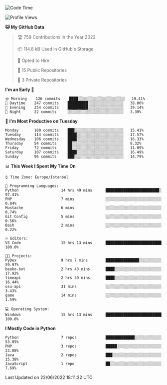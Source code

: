 <!--START_SECTION:waka-->
![Code Time](http://img.shields.io/badge/Code%20Time-332%20hrs%2046%20mins-blue)

![Profile Views](http://img.shields.io/badge/Profile%20Views-0-blue)

**🐱 My GitHub Data** 

> 🏆 759 Contributions in the Year 2022
 > 
> 📦 114.8 kB Used in GitHub's Storage 
 > 
> 💼 Opted to Hire
 > 
> 📜 15 Public Repositories 
 > 
> 🔑 3 Private Repositories  
 > 
**I'm an Early 🐤** 

```text
🌞 Morning    126 commits    ████░░░░░░░░░░░░░░░░░░░░░   19.41% 
🌆 Daytime    247 commits    █████████░░░░░░░░░░░░░░░░   38.06% 
🌃 Evening    254 commits    █████████░░░░░░░░░░░░░░░░   39.14% 
🌙 Night      22 commits     ░░░░░░░░░░░░░░░░░░░░░░░░░   3.39%

```
📅 **I'm Most Productive on Tuesday** 

```text
Monday       100 commits    ███░░░░░░░░░░░░░░░░░░░░░░   15.41% 
Tuesday      114 commits    ████░░░░░░░░░░░░░░░░░░░░░   17.57% 
Wednesday    106 commits    ████░░░░░░░░░░░░░░░░░░░░░   16.33% 
Thursday     54 commits     ██░░░░░░░░░░░░░░░░░░░░░░░   8.32% 
Friday       72 commits     ██░░░░░░░░░░░░░░░░░░░░░░░   11.09% 
Saturday     107 commits    ████░░░░░░░░░░░░░░░░░░░░░   16.49% 
Sunday       96 commits     ███░░░░░░░░░░░░░░░░░░░░░░   14.79%

```


📊 **This Week I Spent My Time On** 

```text
⌚︎ Time Zone: Europe/Istanbul

💬 Programming Languages: 
Python                   14 hrs 49 mins      ████████████████████████░   97.41% 
PHP                      7 mins              ░░░░░░░░░░░░░░░░░░░░░░░░░   0.84% 
Mustache                 6 mins              ░░░░░░░░░░░░░░░░░░░░░░░░░   0.74% 
Git Config               5 mins              ░░░░░░░░░░░░░░░░░░░░░░░░░   0.56% 
Bash                     2 mins              ░░░░░░░░░░░░░░░░░░░░░░░░░   0.22%

🔥 Editors: 
VS Code                  15 hrs 13 mins      █████████████████████████   100.0%

🐱‍💻 Projects: 
PyDex                    9 hrs 7 mins        ███████████████░░░░░░░░░░   59.97% 
beako-bot                2 hrs 43 mins       ████░░░░░░░░░░░░░░░░░░░░░   17.92% 
timeapi                  2 hrs 30 mins       ████░░░░░░░░░░░░░░░░░░░░░   16.44% 
osu-api                  31 mins             ░░░░░░░░░░░░░░░░░░░░░░░░░   3.43% 
game                     14 mins             ░░░░░░░░░░░░░░░░░░░░░░░░░   1.59%

💻 Operating System: 
Windows                  15 hrs 13 mins      █████████████████████████   100.0%

```

**I Mostly Code in Python** 

```text
Python                   7 repos             █████████████░░░░░░░░░░░░   53.85% 
PHP                      3 repos             █████░░░░░░░░░░░░░░░░░░░░   23.08% 
Java                     2 repos             ███░░░░░░░░░░░░░░░░░░░░░░   15.38% 
JavaScript               1 repo              ██░░░░░░░░░░░░░░░░░░░░░░░   7.69%

```



 Last Updated on 22/06/2022 18:11:32 UTC
<!--END_SECTION:waka-->

<!--
**3nws/3nws** is a ✨ _special_ ✨ repository because its `README.md` (this file) appears on your GitHub profile.

Here are some ideas to get you started:

- 🔭 I’m currently working on ...
- 🌱 I’m currently learning ...
- 👯 I’m looking to collaborate on ...
- 🤔 I’m looking for help with ...
- 💬 Ask me about ...
- 📫 How to reach me: ...
- 😄 Pronouns: ...
- ⚡ Fun fact: ...
-->

